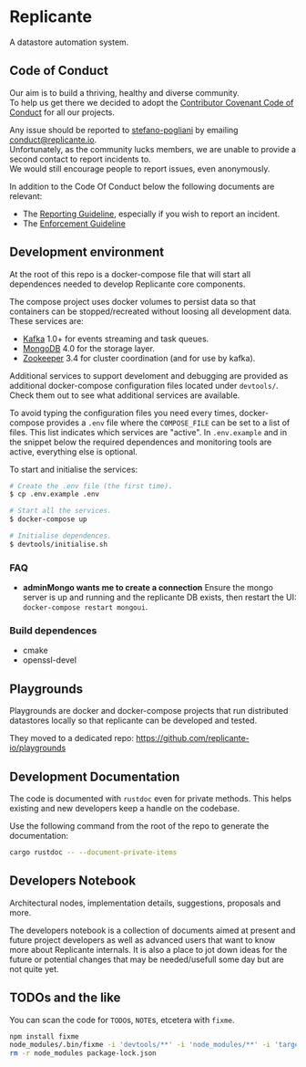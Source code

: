 # Replicante
A datastore automation system.


## Code of Conduct
Our aim is to build a thriving, healthy and diverse community.  
To help us get there we decided to adopt the [Contributor Covenant Code of Conduct](https://www.contributor-covenant.org/)
for all our projects.

Any issue should be reported to [stefano-pogliani](https://github.com/stefano-pogliani)
by emailing [conduct@replicante.io](mailto:conduct@replicante.io).  
Unfortunately, as the community lucks members, we are unable to provide a second contact to report incidents to.  
We would still encourage people to report issues, even anonymously.

In addition to the Code Of Conduct below the following documents are relevant:

  * The [Reporting Guideline](https://www.replicante.io/conduct/reporting), especially if you wish to report an incident.
  * The [Enforcement Guideline](https://www.replicante.io/conduct/enforcing)


## Development environment
At the root of this repo is a docker-compose file that will start
all dependences needed to develop Replicante core components.

The compose project uses docker volumes to persist data so that containers can be
stopped/recreated without loosing all development data.
These services are:

  * [Kafka](https://kafka.apache.org/) 1.0+ for events streaming and task queues.
  * [MongoDB](https://www.mongodb.com/) 4.0 for the storage layer.
  * [Zookeeper](https://zookeeper.apache.org/) 3.4 for cluster coordination (and for use by kafka).

Additional services to support develoment and debugging are provided as additional
docker-compose configuration files located under `devtools/`.
Check them out to see what additional services are available.

To avoid typing the configuration files you need every times, docker-compose
provides a `.env` file where the `COMPOSE_FILE` can be set to a list of files.
This list indicates which services are "active".
In `.env.example` and in the snippet below the required dependences and monitoring
tools are active, everything else is optional.

To start and initialise the services:
```bash
# Create the .env file (the first time).
$ cp .env.example .env

# Start all the services.
$ docker-compose up

# Initialise dependences.
$ devtools/initialise.sh
```

### FAQ

  * **adminMongo wants me to create a connection**
    Ensure the mongo server is up and running and the replicante DB exists, then restart the UI:
    `docker-compose restart mongoui`.


### Build dependences

  * cmake
  * openssl-devel


## Playgrounds
Playgrounds are docker and docker-compose projects that run distributed
datastores locally so that replicante can be developed and tested.

They moved to a dedicated repo: https://github.com/replicante-io/playgrounds


## Development Documentation
The code is documented with `rustdoc` even for private methods.
This helps existing and new developers keep a handle on the codebase.

Use the following command from the root of the repo to generate the documentation:
```bash
cargo rustdoc -- --document-private-items
```


## Developers Notebook
Architectural nodes, implementation details, suggestions, proposals and more.

The developers notebook is a collection of documents aimed at present and future project developers
as well as advanced users that want to know more about Replicante internals.
It is also a place to jot down ideas for the future or potential changes that may be
needed/usefull some day but are not quite yet.


## TODOs and the like
You can scan the code for `TODO`s, `NOTE`s, etcetera with `fixme`.

```bash
npm install fixme
node_modules/.bin/fixme -i 'devtools/**' -i 'node_modules/**' -i 'target/**' '**/*.rs'
rm -r node_modules package-lock.json
```

